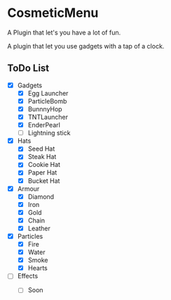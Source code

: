 # CosmeticMenu
A Plugin that let's you have a lot of fun.

A plugin that let you use gadgets with a tap of a clock.

## ToDo List

- [x] Gadgets
  - [x] Egg Launcher 
  - [x] ParticleBomb
  - [x] BunnnyHop
  - [x] TNTLauncher
  - [x] EnderPearl 
  - [ ] Lightning stick
- [x] Hats
  - [x] Seed Hat
  - [x] Steak Hat
  - [x] Cookie Hat
  - [x] Paper Hat
  - [x] Bucket Hat
- [x] Armour
  - [x] Diamond
  - [x] Iron
  - [x] Gold
  - [x] Chain
  - [x] Leather 
- [x] Particles
  - [x] Fire
  - [x] Water 
  - [x] Smoke 
  - [x] Hearts
- [ ] Effects
  - [ ] Soon

